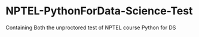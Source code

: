 # NPTEL-PythonForData-Science-Test
Containing Both the unproctored test of NPTEL course Python for DS
